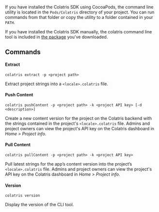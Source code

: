 If you have installed the Colatris SDK using CocoaPods, the command line utility is located in the `Pods/Colatris` directory of your project. You can run commands from that folder or copy the utility to a folder contained in your `PATH`.


If you have installed the Colatris SDK manually, the colatris command line tool is included in [the package](https://github.com/colatris/colatris-ios-sdk/archive/master.zip) you've downloaded.


## Commands

#### Extract


    colatris extract -p <project path>

Extract project strings into a `<locale>.colatris` file.

#### Push Content


    colatris pushContent -p <project path> -k <project API key> [-d <description>]

Create a new content version for the project on the Colatris backend with the strings contained in the project's `<locale>.colatris` file.
Admins and project owners can view the project's API key on the Colatris dashboard in _Home > Project info_.

#### Pull Content


    colatris pullContent -p <project path> -k <project API key>

Pull latest strings for the app’s content version into the project’s `<locale>.colatris` file.
Admins and project owners can view the project's API key on the Colatris dashboard in _Home > Project info_.

#### Version

	colatris version

Display the version of the CLI tool.